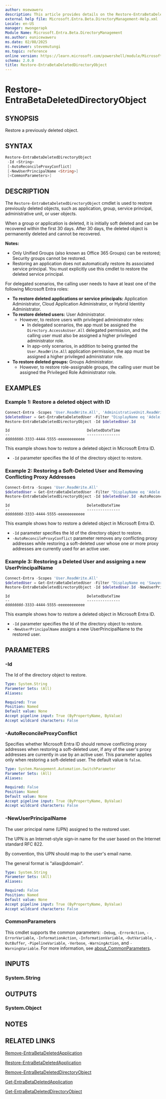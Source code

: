 ```yaml
---
author: msewaweru
description: This article provides details on the Restore-EntraBetaDeletedDirectoryObject command.
external help file: Microsoft.Entra.Beta.DirectoryManagement-Help.xml
Locale: en-US
manager: mwongerapk
Module Name: Microsoft.Entra.Beta.DirectoryManagement
ms.author: eunicewaweru
ms.date: 02/08/2025
ms.reviewer: stevemutungi
ms.topic: reference
online version: https://learn.microsoft.com/powershell/module/Microsoft.Entra.Beta.DirectoryManagement/Restore-EntraBetaDeletedDirectoryObject
schema: 2.0.0
title: Restore-EntraBetaDeletedDirectoryObject
---
```


# Restore-EntraBetaDeletedDirectoryObject

## SYNOPSIS

Restore a previously deleted object.

## SYNTAX

```powershell
Restore-EntraBetaDeletedDirectoryObject
 -Id <String>
 [-AutoReconcileProxyConflict]
 [-NewUserPrincipalName <String>]
 [<CommonParameters>]
```

## DESCRIPTION

The `Restore-EntraBetaDeletedDirectoryObject` cmdlet is used to restore previously deleted objects, such as application, group, service principal, administrative unit, or user objects.

When a group or application is deleted, it is initially soft deleted and can be recovered within the first 30 days. After 30 days, the deleted object is permanently deleted and cannot be recovered.

**Notes:**

- Only Unified Groups (also known as Office 365 Groups) can be restored; Security groups cannot be restored.
- Restoring an application does not automatically restore its associated service principal. You must explicitly use this cmdlet to restore the deleted service principal.

For delegated scenarios, the calling user needs to have at least one of the following Microsoft Entra roles:

- **To restore deleted applications or service principals:** Application Administrator, Cloud Application Administrator, or Hybrid Identity Administrator.
- **To restore deleted users:** User Administrator.
  - However, to restore users with privileged administrator roles:
    - In delegated scenarios, the app must be assigned the `Directory.AccessAsUser.All` delegated permission, and the calling user must also be assigned a higher privileged administrator role.
    - In app-only scenarios, in addition to being granted the `User.ReadWrite.All` application permission, the app must be assigned a higher privileged administrator role.
- **To restore deleted groups:** Groups Administrator.
  - However, to restore role-assignable groups, the calling user must be assigned the Privileged Role Administrator role.

## EXAMPLES

### Example 1: Restore a deleted object with ID

```powershell
Connect-Entra -Scopes 'User.ReadWrite.All', 'AdministrativeUnit.ReadWrite.All', 'Application.ReadWrite.All', 'Group.ReadWrite.All'
$deletedUser = Get-EntraBetaDeletedUser -Filter "DisplayName eq 'Adele Vance'"
Restore-EntraBetaDeletedDirectoryObject -Id $deletedUser.Id
```

```Output
Id                                   DeletedDateTime
--                                   ---------------
dddddddd-3333-4444-5555-eeeeeeeeeeee
```

This example shows how to restore a deleted object in Microsoft Entra ID.

- `-Id` parameter specifies the Id of the directory object to restore.

### Example 2: Restoring a Soft-Deleted User and Removing Conflicting Proxy Addresses

```powershell
Connect-Entra -Scopes 'User.ReadWrite.All'
$deletedUser = Get-EntraBetaDeletedUser -Filter "DisplayName eq 'Adele Vance'"
Restore-EntraBetaDeletedDirectoryObject -Id $deletedUser.Id -AutoReconcileProxyConflict
```

```Output
Id                                   DeletedDateTime
--                                   ---------------
dddddddd-3333-4444-5555-eeeeeeeeeeee
```

This example shows how to restore a deleted object in Microsoft Entra ID.

- `-Id` parameter specifies the Id of the directory object to restore.
- `-AutoReconcileProxyConflict` parameter removes any conflicting proxy addresses while restoring a soft-deleted user whose one or more proxy addresses are currently used for an active user.

### Example 3: Restoring a Deleted User and assigning a new UserPrincipalName

```powershell
Connect-Entra -Scopes 'User.ReadWrite.All'
$deletedUser = Get-EntraBetaDeletedUser -Filter "DisplayName eq 'Sawyer M'"
Restore-EntraBetaDeletedDirectoryObject -Id $deletedUser.Id -NewUserPrincipalName 'SawyerM@contoso.com'
```

```Output
Id                                   DeletedDateTime
--                                   ---------------
dddddddd-3333-4444-5555-eeeeeeeeeeee
```

This example shows how to restore a deleted object in Microsoft Entra ID.

- `-Id` parameter specifies the Id of the directory object to restore.
- `-NewUserPrincipalName` assigns a new UserPrincipalName to the restored user.

## PARAMETERS

### -Id

The Id of the directory object to restore.

```yaml
Type: System.String
Parameter Sets: (All)
Aliases:

Required: True
Position: Named
Default value: None
Accept pipeline input: True (ByPropertyName, ByValue)
Accept wildcard characters: False
```

### -AutoReconcileProxyConflict

Specifies whether Microsoft Entra ID should remove conflicting proxy addresses when restoring a soft-deleted user, if any of the user's proxy addresses are currently in use by an active user. This parameter applies only when restoring a soft-deleted user. The default value is `false`.

```yaml
Type: System.Management.Automation.SwitchParameter
Parameter Sets: (All)
Aliases:

Required: False
Position: Named
Default value: None
Accept pipeline input: True (ByPropertyName, ByValue)
Accept wildcard characters: False
```

### -NewUserPrincipalName

The user principal name (UPN) assigned to the restored user.

The UPN is an Internet-style sign-in name for the user based on the Internet standard RFC 822.

By convention, this UPN should map to the user's email name.

The general format is "alias@domain".

```yaml
Type: System.String
Parameter Sets: (All)
Aliases:

Required: False
Position: Named
Default value: None
Accept pipeline input: True (ByPropertyName, ByValue)
Accept wildcard characters: False
```

### CommonParameters

This cmdlet supports the common parameters: `-Debug`, `-ErrorAction`, `-ErrorVariable`, `-InformationAction`, `-InformationVariable`, `-OutVariable`, `-OutBuffer`, `-PipelineVariable`, `-Verbose`, `-WarningAction`, and `-WarningVariable`. For more information, see [about_CommonParameters](https://go.microsoft.com/fwlink/?LinkID=113216).

## INPUTS

### System.String

## OUTPUTS

### System.Object

## NOTES

## RELATED LINKS

[Remove-EntraBetaDeletedApplication](../Microsoft.Entra.Beta.Applications/Remove-EntraBetaDeletedApplication.md)

[Restore-EntraBetaDeletedApplication](../Microsoft.Entra.Beta.Applications/Restore-EntraBetaDeletedApplication.md)

[Remove-EntraBetaDeletedDirectoryObject](Remove-EntraBetaDeletedDirectoryObject.md)

[Get-EntraBetaDeletedApplication](../Microsoft.Entra.Beta.Applications/Get-EntraBetaDeletedApplication.md)

[Get-EntraBetaDeletedDirectoryObject](Get-EntraBetaDeletedDirectoryObject.md)
